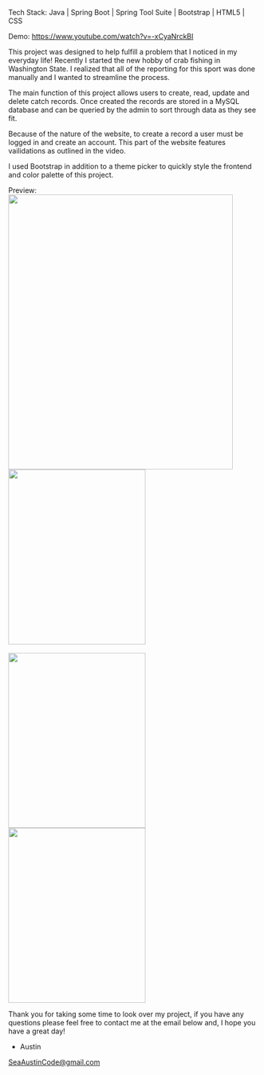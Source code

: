Tech Stack: 
Java | Spring Boot | Spring Tool Suite | Bootstrap | HTML5 | CSS

Demo: 
https://www.youtube.com/watch?v=-xCyaNrckBI

This project was designed to help fulfill a problem that I noticed in my everyday life! Recently I started the new hobby of crab fishing in Washington State. I realized that all of the reporting for this sport was done manually and I wanted to streamline the process.

The main function of this project allows users to create, read, update and delete catch records. Once created the records are stored in a MySQL database and can be queried by the admin to sort through data as they see fit. 

Because of the nature of the website, to create a record a user must be logged in and create an account. This part of the website features vailidations as outlined in the video. 

I used Bootstrap in addition to a theme picker to quickly style the frontend and color palette of this project. 

Preview: <br>
<img src="https://i.imgur.com/HiENHt1.png" height="550px" width="450px" />
<img src="https://i.imgur.com/wXALEvM.png" height="350px" width="275px" /> <br><br>
<img src="https://i.imgur.com/PGNOJ4w.png" height="350px" width="275px" />
<img src="https://i.imgur.com/GKvJ9pz.png" height="350px" width="275px" />

Thank you for taking some time to look over my project, if you have any questions please feel free to contact me at the email below and, I hope you have a great day! 

- Austin

SeaAustinCode@gmail.com
